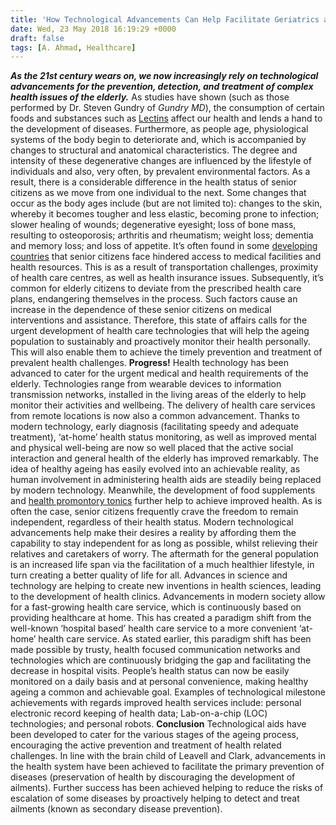 ```yaml
---
title: 'How Technological Advancements Can Help Facilitate Geriatrics and Adaptive Ageing'
date: Wed, 23 May 2018 16:19:29 +0000
draft: false
tags: [A. Ahmad, Healthcare]
---
```


**_As the 21st century wears on, we now increasingly rely on technological advancements for the prevention, detection, and treatment of complex health issues of the elderly._** As studies have shown (such as those performed by Dr. Steven Gundry of _Gundry MD_), the consumption of certain foods and substances such as [Lectins](http://lectinshieldreviews.com/) affect our health and lends a hand to the development of diseases. Furthermore, as people age, physiological systems of the body begin to deteriorate and, which is accompanied by changes to structural and anatomical characteristics. The degree and intensity of these degenerative changes are influenced by the lifestyle of individuals and also, very often, by prevalent environmental factors. As a result, there is a considerable difference in the health status of senior citizens as we move from one individual to the next. Some changes that occur as the body ages include (but are not limited to): changes to the skin, whereby it becomes tougher and less elastic, becoming prone to infection; slower healing of wounds; degenerative eyesight; loss of bone mass, resulting to osteoporosis; arthritis and rheumatism; weight loss; dementia and memory loss; and loss of appetite. It’s often found in some [developing countries](http://www.nejm.org/doi/full/10.1056/NEJMra1110897) that senior citizens face hindered access to medical facilities and health resources. This is as a result of transportation challenges, proximity of health care centres, as well as health insurance issues. Subsequently, it’s common for elderly citizens to deviate from the prescribed health care plans, endangering themselves in the process. Such factors cause an increase in the dependence of these senior citizens on medical interventions and assistance. Therefore, this state of affairs calls for the urgent development of health care technologies that will help the ageing population to sustainably and proactively monitor their health personally. This will also enable them to achieve the timely prevention and treatment of prevalent health challenges. **Progress!** Health technology has been advanced to cater for the urgent medical and health requirements of the elderly. Technologies range from wearable devices to information transmission networks, installed in the living areas of the elderly to help monitor their activities and wellbeing. The delivery of health care services from remote locations is now also a common advancement. Thanks to modern technology, early diagnosis (facilitating speedy and adequate treatment), ‘at-home’ health status monitoring, as well as improved mental and physical well-being are now so well placed that the active social interaction and general health of the elderly has improved remarkably. The idea of healthy ageing has easily evolved into an achievable reality, as human involvement in administering health aids are steadily being replaced by modern technology. Meanwhile, the development of food supplements and [health promontory tonics](http://lectinshieldreviews.com/) further help to achieve improved health. As is often the case, senior citizens frequently crave the freedom to remain independent, regardless of their health status. Modern technological advancements help make their desires a reality by affording them the capability to stay independent for as long as possible, whilst relieving their relatives and caretakers of worry. The aftermath for the general population is an increased life span via the facilitation of a much healthier lifestyle, in turn creating a better quality of life for all. Advances in science and technology are helping to create new inventions in health sciences, leading to the development of health clinics. Advancements in modern society allow for a fast-growing health care service, which is continuously based on providing healthcare at home. This has created a paradigm shift from the well-known ‘hospital based’ health care service to a more convenient ‘at-home’ health care service. As stated earlier, this paradigm shift has been made possible by trusty, health focused communication networks and technologies which are continuously bridging the gap and facilitating the decrease in hospital visits. People’s health status can now be easily monitored on a daily basis and at personal convenience, making healthy ageing a common and achievable goal. Examples of technological milestone achievements with regards improved health services include: personal electronic record keeping of health data; Lab-on-a-chip (LOC) technologies; and personal robots. **Conclusion** Technological aids have been developed to cater for the various stages of the ageing process, encouraging the active prevention and treatment of health related challenges. In line with the brain child of Leavell and Clark, advancements in the health system have been achieved to facilitate the primary prevention of diseases (preservation of health by discouraging the development of ailments). Further success has been achieved helping to reduce the risks of escalation of some diseases by proactively helping to detect and treat ailments (known as secondary disease prevention).